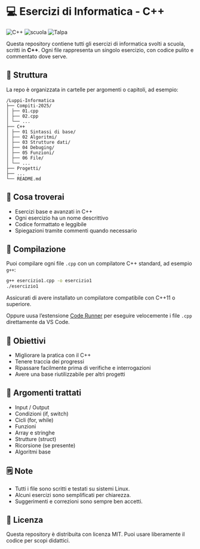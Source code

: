 # 💻 Esercizi di Informatica - C++

![C++](https://img.shields.io/badge/language-C%2B%2B-blue)
![scuola](https://img.shields.io/badge/scuola-IIS%20F.Corni-lightgrey)
![Talpa](https://img.shields.io/badge/Talpa-no%20status-lightgrey)


Questa repository contiene tutti gli esercizi di informatica svolti a scuola, scritti in **C++**. Ogni file rappresenta un singolo esercizio, con codice pulito e commentato dove serve.

## 📂 Struttura

La repo è organizzata in cartelle per argomenti o capitoli, ad esempio:

```
/Luppi-Informatica
├── Compiti-2025/
│ ├── 01.cpp
│ ├── 02.cpp
│ └── ...
├── C++
│ ├── 01 Sintassi di base/
│ ├── 02 Algoritmi/
│ ├── 03 Strutture dati/
│ ├── 04 Debuging/
│ ├── 05 Funzioni/
│ ├── 06 File/
│ └── ...
├── Progetti/
├── ...
└── README.md
```

## 🧠 Cosa troverai

- Esercizi base e avanzati in C++
- Ogni esercizio ha un nome descrittivo
- Codice formattato e leggibile
- Spiegazioni tramite commenti quando necessario

## 🚀 Compilazione

Puoi compilare ogni file `.cpp` con un compilatore C++ standard, ad esempio `g++`:

```bash
g++ esercizio1.cpp -o esercizio1
./esercizio1
```

Assicurati di avere installato un compilatore compatibile con C++11 o superiore.

Oppure uusa l’estensione [Code Runner](https://marketplace.visualstudio.com/items?itemName=formulahendry.code-runner) per eseguire velocemente i file `.cpp` direttamente da VS Code.

## 📌 Obiettivi

- Migliorare la pratica con il C++
- Tenere traccia dei progressi
- Ripassare facilmente prima di verifiche e interrogazioni
- Avere una base riutilizzabile per altri progetti

## 📖 Argomenti trattati

- Input / Output
- Condizioni (if, switch)
- Cicli (for, while)
- Funzioni
- Array e stringhe
- Strutture (struct)
- Ricorsione (se presente)
- Algoritmi base

## 🗒️ Note

- Tutti i file sono scritti e testati su sistemi Linux.
- Alcuni esercizi sono semplificati per chiarezza.
- Suggerimenti e correzioni sono sempre ben accetti.

## 📎 Licenza
Questa repository è distribuita con licenza MIT. Puoi usare liberamente il codice per scopi didattici.